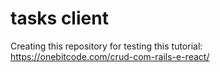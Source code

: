 # tasks client
Creating this repository for testing this tutorial:
https://onebitcode.com/crud-com-rails-e-react/
